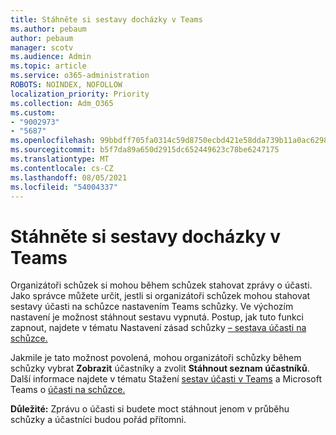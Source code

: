 ```yaml
---
title: Stáhněte si sestavy docházky v Teams
ms.author: pebaum
author: pebaum
manager: scotv
ms.audience: Admin
ms.topic: article
ms.service: o365-administration
ROBOTS: NOINDEX, NOFOLLOW
localization_priority: Priority
ms.collection: Adm_O365
ms.custom:
- "9002973"
- "5687"
ms.openlocfilehash: 99bbdff705fa0314c59d8750ecbd421e58dda739b11a0ac6298e15aa03fd8e47
ms.sourcegitcommit: b5f7da89a650d2915dc652449623c78be6247175
ms.translationtype: MT
ms.contentlocale: cs-CZ
ms.lasthandoff: 08/05/2021
ms.locfileid: "54004337"
---
```

# <a name="download-attendance-reports-in-teams"></a>Stáhněte si sestavy docházky v Teams

Organizátoři schůzek si mohou během schůzek stahovat zprávy o účasti. Jako správce můžete určit, jestli si organizátoři schůzek mohou stahovat sestavy účasti na schůzce nastavením Teams schůzky. Ve výchozím nastavení je možnost stáhnout sestavu vypnutá. Postup, jak tuto funkci zapnout, najdete v tématu Nastavení zásad schůzky [– sestava účasti na schůzce.](https://docs.microsoft.com/microsoftteams/meeting-policies-in-teams#meeting-policy-settings---meeting-attendance-report)

Jakmile je tato možnost povolená, mohou organizátoři schůzky během schůzky vybrat  **Zobrazit**  účastníky a zvolit  **Stáhnout seznam účastníků**. Další informace najdete v tématu Stažení [sestav účasti v Teams](https://support.office.com/article/download-attendance-reports-in-teams-ae7cf170-530c-47d3-84c1-3aedac74d310) a Microsoft Teams o [účasti na schůzce.](https://docs.microsoft.com/microsoftteams/teams-analytics-and-reports/meeting-attendance-report)

**Důležité:** Zprávu o účasti si budete moct stáhnout jenom v průběhu schůzky a účastníci budou pořád přítomni.